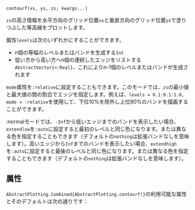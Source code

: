 ```
contourf(xs, ys, zs; kwargs...)
```

`zs`の高さ情報を水平方向のグリッド位置`xs`と垂直方向のグリッド位置`ys`で塗りつぶした等高線をプロットします。

属性`levels`は次のいずれかにすることができます。

  * n個の等幅のレベルまたはバンドを生成する`Int`
  * 低い方から高い方へn個の連続したエッジをリストする`AbstractVector{<:Real}`、これによりn-1個のレベルまたはバンドが生成されます

`mode`属性を`:relative`に設定することもできます。このモードでは、`zs`の最小値と最大値の間の割合でエッジを指定します。例えば、`levels = 0.1:0.1:1.0, mode = :relative`を使用して、下位10%を除外し上位90%のバンドを描画することができます。

:normalモードでは、`-Inf`から低いエッジまでのバンドを表示したい場合、`extendlow`を`:auto`に設定すると最初のレベルと同じ色になります。または異なる色を指定することもできます（デフォルトの`nothing`は拡張バンドなしを意味します）。高いエッジから`Inf`までのバンドを表示したい場合、`extendhigh`を`:auto`に設定すると最後のレベルと同じ色になります。または異なる色を指定することもできます（デフォルトの`nothing`は拡張バンドなしを意味します）。

## 属性

`AbstractPlotting.Combined{AbstractPlotting.contourf!}`の利用可能な属性とそのデフォルトは次の通りです：

```

```
